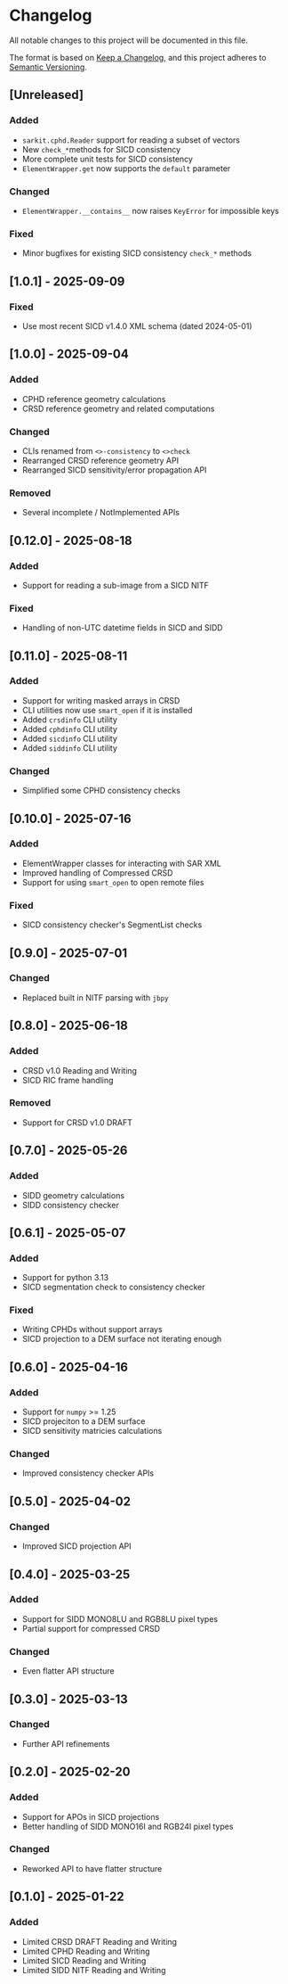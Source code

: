 # Changelog

All notable changes to this project will be documented in this file.

The format is based on [Keep a Changelog](https://keepachangelog.com/en/1.1.0/),
and this project adheres to [Semantic Versioning](https://semver.org/spec/v2.0.0.html).

## [Unreleased]

### Added
- `sarkit.cphd.Reader` support for reading a subset of vectors
- New `check_*`methods for SICD consistency
- More complete unit tests for SICD consistency
- `ElementWrapper.get` now supports the `default` parameter

### Changed
- `ElementWrapper.__contains__` now raises `KeyError` for impossible keys

### Fixed
- Minor bugfixes for existing SICD consistency `check_*` methods


## [1.0.1] - 2025-09-09

### Fixed
- Use most recent SICD v1.4.0 XML schema (dated 2024-05-01)


## [1.0.0] - 2025-09-04

### Added
- CPHD reference geometry calculations
- CRSD reference geometry and related computations

### Changed
- CLIs renamed from `<>-consistency` to `<>check`
- Rearranged CRSD reference geometry API
- Rearranged SICD sensitivity/error propagation API

### Removed
- Several incomplete / NotImplemented APIs


## [0.12.0] - 2025-08-18

### Added
- Support for reading a sub-image from a SICD NITF

### Fixed
- Handling of non-UTC datetime fields in SICD and SIDD


## [0.11.0] - 2025-08-11

### Added
- Support for writing masked arrays in CRSD
- CLI utilities now use `smart_open` if it is installed
- Added `crsdinfo` CLI utility
- Added `cphdinfo` CLI utility
- Added `sicdinfo` CLI utility
- Added `siddinfo` CLI utility

### Changed
- Simplified some CPHD consistency checks


## [0.10.0] - 2025-07-16

### Added
- ElementWrapper classes for interacting with SAR XML
- Improved handling of Compressed CRSD
- Support for using `smart_open` to open remote files

### Fixed
- SICD consistency checker's SegmentList checks


## [0.9.0] - 2025-07-01

### Changed
- Replaced built in NITF parsing with `jbpy`


## [0.8.0] - 2025-06-18

### Added
- CRSD v1.0 Reading and Writing
- SICD RIC frame handling

### Removed
- Support for CRSD v1.0 DRAFT


## [0.7.0] - 2025-05-26

### Added
- SIDD geometry calculations
- SIDD consistency checker


## [0.6.1] - 2025-05-07

### Added
- Support for python 3.13
- SICD segmentation check to consistency checker

### Fixed
- Writing CPHDs without support arrays
- SICD projection to a DEM surface not iterating enough


## [0.6.0] - 2025-04-16

### Added
- Support for `numpy` >= 1.25
- SICD projeciton to a DEM surface
- SICD sensitivity matricies calculations

### Changed
- Improved consistency checker APIs


## [0.5.0] - 2025-04-02

### Changed
- Improved SICD projection API


## [0.4.0] - 2025-03-25

### Added
- Support for SIDD MONO8LU and RGB8LU pixel types
- Partial support for compressed CRSD

### Changed
- Even flatter API structure


## [0.3.0] - 2025-03-13

### Changed
- Further API refinements


## [0.2.0] - 2025-02-20

### Added
- Support for APOs in SICD projections
- Better handling of SIDD MONO16I and RGB24I pixel types

### Changed
- Reworked API to have flatter structure


## [0.1.0] - 2025-01-22

### Added
- Limited CRSD DRAFT Reading and Writing
- Limited CPHD Reading and Writing
- Limited SICD Reading and Writing
- Limited SIDD NITF Reading and Writing
